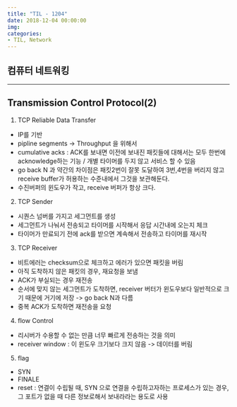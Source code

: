```yaml
---
title: "TIL - 1204"
date: 2018-12-04 00:00:00
img:
categories:
- TIL, Network
---
```


## 컴퓨터 네트워킹

----

## Transmission Control Protocol(2)

1.  TCP Reliable Data Transfer
- IP를 기반
- pipline segments -> Throughput 을 위해서
- cumulative acks :  ACK를 보내면 이전에 보내진 패킷들에 대해서는 모두 한번에 acknowledge하는 기능 / 개별 타이머를 두지 않고 서비스 할 수 있음
- go back N 과 약간의 차이점은 패킷2번이 잘못 도달하여 3번,4번을 버리지 않고 receive buffer가 허용하는 수준내에서 그것을 보관해둔다.
- 수진버퍼의 윈도우가 작고, receive 버퍼가 항상 크다.

2. TCP Sender
- 시퀀스 넘버를 가지고 세그먼트를 생성
- 세그먼트가 나눠서 전송되고 타이머를 시작해서 응답 시간내에 오는지 체크
- 타이머가 만료되기 전에 ack를 받으면 계속해서 전송하고 타이머를 재시작

3. TCP Receiver
- 비트에러는 checksum으로 체크하고 에러가 있으면 패킷을 버림
- 아직 도착하지 않은 패킷의 경우, 재요청을 보냄
- ACK가 부실되는 경우 재전송
- 순서에 맞지 않는 세그먼트가 도착하면, receiver 버터가 윈도우보다 일반적으로 크기 때문에 거기에 저장 -> go back N과 다름
- 중복 ACK가 도착하면 재전송을 요청

4. flow Control
- 리시버가 수용할 수 없는 만큼 너무 빠르게 전송하는 것을 의미
- receiver window : 이 윈도우 크기보다 크지 않음 -> 데이터를 버림

 5. flag
 - SYN  
 - FINALE
 - reset : 연결이 수립될 때, SYN 으로 연결을 수립하고자하는 프로세스가 있는 경우, 그 포트가 없을 때 다른 정보로해서 보내라라는 용도로 사용
